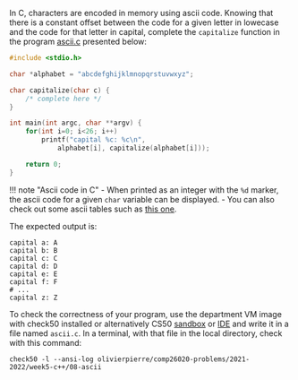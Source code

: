 In C, characters are encoded in memory using ascii code. Knowing that there
is a constant offset between the code for a given letter in lowecase and the
code for that letter in capital, complete the `capitalize` function in the
program [ascii.c](ascii.c) presented below:

```c
#include <stdio.h>

char *alphabet = "abcdefghijklmnopqrstuvwxyz";

char capitalize(char c) {
    /* complete here */
}

int main(int argc, char **argv) {
    for(int i=0; i<26; i++)
        printf("capital %c: %c\n",
            alphabet[i], capitalize(alphabet[i]));

    return 0;
}
```

!!! note "Ascii code in C" 
     - When printed as an integer with the `%d` marker, the ascii code for a
       given `char` variable can be displayed.
     - You can also check out some ascii tables such as 
       [this one](http://www.asciitable.com/).

The expected output is:

```shell
capital a: A
capital b: B
capital c: C
capital d: D
capital e: E
capital f: F
# ...
capital z: Z
```

To check the correctness of your program, use the department VM image with check50 installed or alternatively CS50 [sandbox](sandbox.cs50.io)
or [IDE](ide.cs50.io) and write it in a file named `ascii.c`. In a terminal,
with that file in the local directory, check with this command:
```shell
check50 -l --ansi-log olivierpierre/comp26020-problems/2021-2022/week5-c++/08-ascii
```
